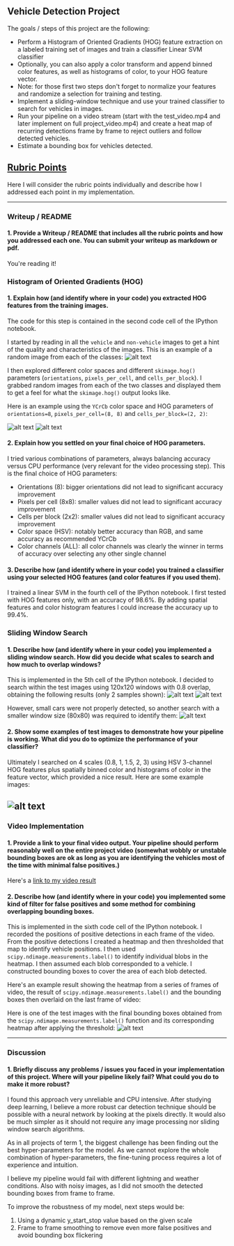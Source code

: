 ## Vehicle Detection Project

The goals / steps of this project are the following:

* Perform a Histogram of Oriented Gradients (HOG) feature extraction on a labeled training set of images and train a classifier Linear SVM classifier
* Optionally, you can also apply a color transform and append binned color features, as well as histograms of color, to your HOG feature vector.
* Note: for those first two steps don't forget to normalize your features and randomize a selection for training and testing.
* Implement a sliding-window technique and use your trained classifier to search for vehicles in images.
* Run your pipeline on a video stream (start with the test_video.mp4 and later implement on full project_video.mp4) and create a heat map of recurring detections frame by frame to reject outliers and follow detected vehicles.
* Estimate a bounding box for vehicles detected.

[//]: # (Image References)
[image1]: ./output_images/car_not_car.png
[image2.1]: ./output_images/HOG_example.png
[image2.2]: ./output_images/HOG_example2.png
[image3.1]: ./output_images/sliding_windows.png
[image3.2]: ./output_images/sliding_windows2.png
[image3.3]: ./output_images/sliding_windows3.png
[image4]: ./output_images/sliding_window.png
[image5]: ./output_images/bboxes_and_heat.png
[video1]: ./project.mp4

## [Rubric Points](https://review.udacity.com/#!/rubrics/513/view)
Here I will consider the rubric points individually and describe how I addressed each point in my implementation.  

---
### Writeup / README

#### 1. Provide a Writeup / README that includes all the rubric points and how you addressed each one.  You can submit your writeup as markdown or pdf.

You're reading it!

### Histogram of Oriented Gradients (HOG)

#### 1. Explain how (and identify where in your code) you extracted HOG features from the training images.

The code for this step is contained in the second code cell of the IPython notebook.  

I started by reading in all the `vehicle` and `non-vehicle` images to get a hint of the quality and characteristics of the images. This is an example of a random image from each of the classes:
![alt text][image1]

I then explored different color spaces and different `skimage.hog()` parameters (`orientations`, `pixels_per_cell`, and `cells_per_block`).  I grabbed random images from each of the two classes and displayed them to get a feel for what the `skimage.hog()` output looks like.

Here is an example using the `YCrCb` color space and HOG parameters of `orientations=8`, `pixels_per_cell=(8, 8)` and `cells_per_block=(2, 2)`:

![alt text][image2.1]
![alt text][image2.2]

#### 2. Explain how you settled on your final choice of HOG parameters.

I tried various combinations of parameters, always balancing accuracy versus CPU performance (very relevant for the video processing step). This is the final choice of HOG parameters:
- Orientations (8): bigger orientations did not lead to significant accuracy improvement
- Pixels per cell (8x8): smaller values did not lead to significant accuracy improvement
- Cells per block (2x2): smaller values did not lead to significant accuracy improvement
- Color space (HSV): notably better accuracy than RGB, and same accuracy as recommended YCrCb
- Color channels (ALL): all color channels was clearly the winner in terms of accuracy over selecting any other single channel

#### 3. Describe how (and identify where in your code) you trained a classifier using your selected HOG features (and color features if you used them).

I trained a linear SVM in the fourth cell of the IPython notebook. I first tested with HOG features only, with an accuracy of 98.6%. By adding spatial features and color histogram features I could increase the accuracy up to 99.4%.  

### Sliding Window Search

#### 1. Describe how (and identify where in your code) you implemented a sliding window search.  How did you decide what scales to search and how much to overlap windows?

This is implemented in the 5th cell of the IPython notebook. I decided to search within the test images using 120x120 windows with 0.8 overlap, obtaining the following results (only 2 samples shown):
![alt text][image3.1]
![alt text][image3.2]

However, small cars were not properly detected, so another search with a smaller window size (80x80) was required to identify them:
![alt text][image3.3]

#### 2. Show some examples of test images to demonstrate how your pipeline is working.  What did you do to optimize the performance of your classifier?

Ultimately I searched on 4 scales (0.8, 1, 1.5, 2, 3) using HSV 3-channel HOG features plus spatially binned color and histograms of color in the feature vector, which provided a nice result.  Here are some example images:

![alt text][image4]
---

### Video Implementation

#### 1. Provide a link to your final video output.  Your pipeline should perform reasonably well on the entire project video (somewhat wobbly or unstable bounding boxes are ok as long as you are identifying the vehicles most of the time with minimal false positives.)
Here's a [link to my video result](./project.mp4)


#### 2. Describe how (and identify where in your code) you implemented some kind of filter for false positives and some method for combining overlapping bounding boxes.

This is implemented in the sixth code cell of the IPython notebook. I recorded the positions of positive detections in each frame of the video.  From the positive detections I created a heatmap and then thresholded that map to identify vehicle positions.  I then used `scipy.ndimage.measurements.label()` to identify individual blobs in the heatmap.  I then assumed each blob corresponded to a vehicle.  I constructed bounding boxes to cover the area of each blob detected.  

Here's an example result showing the heatmap from a series of frames of video, the result of `scipy.ndimage.measurements.label()` and the bounding boxes then overlaid on the last frame of video:

Here is one of the test images with the final bounding boxes obtained from the `scipy.ndimage.measurements.label()` function and its corresponding heatmap after applying the threshold:
![alt text][image5]

---

### Discussion

#### 1. Briefly discuss any problems / issues you faced in your implementation of this project.  Where will your pipeline likely fail?  What could you do to make it more robust?

I found this approach very unreliable and CPU intensive. After studying deep learning, I believe a more robust car detection technique should be possible with a neural network by looking at the pixels directly. It would also be much simpler as it should not require any image processing nor sliding window search algorithms.

As in all projects of term 1, the biggest challenge has been finding out the best hyper-parameters for the model. As we cannot explore the whole combination of hyper-parameters, the fine-tuning process requires a lot of experience and intuition.

I believe my pipeline would fail with different lightning and weather conditions. Also with noisy images, as I did not smooth the detected bounding boxes from frame to frame.

To improve the robustness of my model, next steps would be:
1. Using a dynamic y_start_stop value based on the given scale
2. Frame to frame smoothing to remove even more false positives and avoid bounding box flickering
